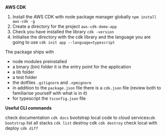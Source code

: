 __AWS CDK__

1. Install the AWS CDK with node package manager globally `npm install aws-cdk -g`
2. Create a directory for the project `aws-cdk-demo-app`
3. Check you have installed the library `cdk -version`
2. Initialise the directory with the cdk library and the language you are going to use `cdk init app --language=typescript` 

The package ships with
- node modules preinstalled
- a binary (bin) folder it is the entry point for the application
- a lib folder
- a test folder
- the dotfiles `.gitignore` and `.npmignore`
- in addition to the `package.json` file there is a `cdk.json` file (review both to familiarise yourself with what is in it)
- for typescript the `tsconfig.json` file

__Useful CLI commands__

check documentation `cdk docs`
bootstrap local code to cloud services`cdk bootstrap`
list all stacks `cdk list`
destroy cdk `cdk destroy`
check local with deploy `cdk diff`
